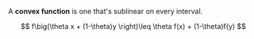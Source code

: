 A **convex function** is one that's sublinear on every interval.

$$
f\big(\theta x + (1-\theta)y \right)\leq \theta f(x) + (1-\theta)f(y)
$$